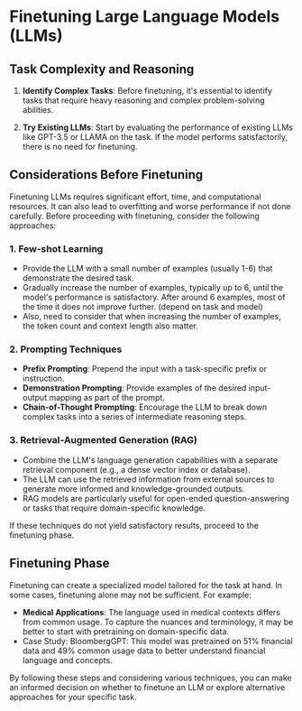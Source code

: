 # Finetuning Large Language Models (LLMs)

## Task Complexity and Reasoning

1. **Identify Complex Tasks**: Before finetuning, it's essential to identify tasks that require heavy reasoning and complex problem-solving abilities.

2. **Try Existing LLMs**: Start by evaluating the performance of existing LLMs like GPT-3.5 or LLAMA on the task. If the model performs satisfactorily, there is no need for finetuning.

## Considerations Before Finetuning

Finetuning LLMs requires significant effort, time, and computational resources. It can also lead to overfitting and worse performance if not done carefully. Before proceeding with finetuning, consider the following approaches:

### 1. Few-shot Learning

- Provide the LLM with a small number of examples (usually 1-6) that demonstrate the desired task.
- Gradually increase the number of examples, typically up to 6, until the model's performance is satisfactory. After around 6 examples, most of the time it does not improve further. (depend on task and model)
- Also, need to consider that when increasing the number of examples, the token count and context length also matter.

### 2. Prompting Techniques

- **Prefix Prompting**: Prepend the input with a task-specific prefix or instruction.
- **Demonstration Prompting**: Provide examples of the desired input-output mapping as part of the prompt.
- **Chain-of-Thought Prompting**: Encourage the LLM to break down complex tasks into a series of intermediate reasoning steps.

### 3. Retrieval-Augmented Generation (RAG)

- Combine the LLM's language generation capabilities with a separate retrieval component (e.g., a dense vector index or database).
- The LLM can use the retrieved information from external sources to generate more informed and knowledge-grounded outputs.
- RAG models are particularly useful for open-ended question-answering or tasks that require domain-specific knowledge.

If these techniques do not yield satisfactory results, proceed to the finetuning phase.

## Finetuning Phase

Finetuning can create a specialized model tailored for the task at hand. In some cases, finetuning alone may not be sufficient. For example:

- **Medical Applications**: The language used in medical contexts differs from common usage. To capture the nuances and terminology, it may be better to start with pretraining on domain-specific data.
- Case Study: BloombergGPT: This model was pretrained on 51% financial data and 49% common usage data to better understand financial language and concepts.

By following these steps and considering various techniques, you can make an informed decision on whether to finetune an LLM or explore alternative approaches for your specific task.